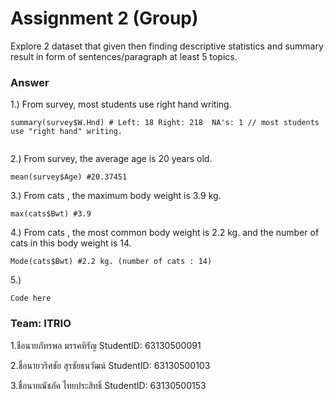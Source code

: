 # Assignment 2 (Group)
Explore 2 dataset that given then finding descriptive statistics and summary result in form of sentences/paragraph at least 5 topics.

### Answer

1.) From survey, most students use right hand writing.
```{R}
summary(survey$W.Hnd) # Left: 18 Right: 218  NA's: 1 // most students use "right hand" writing.
   
```

2.) From survey, the average age is 20 years old.
```{R}
mean(survey$Age) #20.37451
```

3.) From cats , the maximum body weight is 3.9 kg.
```{R}
max(cats$Bwt) #3.9
```

4.) From cats , the most common body weight is 2.2 kg. and the number of cats in this body weight is 14.
```{R}
Mode(cats$Bwt) #2.2 kg. (number of cats : 14)
```

5.) 
```{R}
Code here
```


### Team: ITRIO
1.ชือนายภัทรพล มรรคหิรัญ StudentID: 63130500091

2.ชื่อนายวริศชัย สุรชัยธนวัฒน์ StudentID: 63130500103

3.ชื่อนายณัชภัค ไทยประสิทธิ์     StudentID: 63130500153
